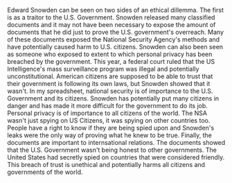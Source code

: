 Edward Snowden can be seen on two sides of an ethical dillemma. The first is as a traitor to the U.S. Government. Snowden released many classified documents and it may not have been necessary to expose the amount of documents that he did just to prove the U.S. government's overreach. Many of these documents exposed the National Security Agency's methods and have potentially caused harm to U.S. citizens. Snowden can also been seen as someone who exposed to extent to which personal privacy has been breached by the government. This year, a federal court ruled that the US Intelligence's mass surveillance program was illegal and potentially unconstitutional. American citizens are supposed to be able to trust that their government is following its own laws, but Snowden showed that it wasn't.
In my spreadsheet, national security is of importance to the U.S. Government and its citizens. Snowden has potentially put many citizens in danger and has made it more difficult for the government to do its job. Personal privacy is of importance to all citizens of the world. The NSA wasn't just spying on US Citizens, it was spying on other countries too. People have a right to know if they are being spied upon and Snowden's leaks were the only way of proving what he knew to be true. Finally, the documents are important to internsational relations. The documents showed that the U.S. Government wasn't being honest to other governments. The United States had secretly spied on countries that were considered friendly. This breach of trust is unethical and potentially harms all citizens and governments of the world.
